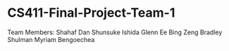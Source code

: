 # CS411-Final-Project-Team-1

Team Members:
Shahaf Dan
Shunsuke Ishida
Glenn Ee
Bing Zeng
Bradley Shulman
Myriam Bengoechea
